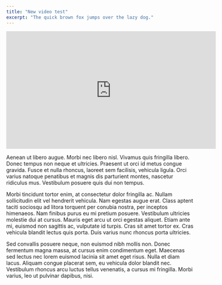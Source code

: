 ```yaml
---
title: "New video test"
excerpt: "The quick brown fox jumps over the lazy dog."
---
```

<iframe class="top" width="560" height="315" src="https://www.youtube-nocookie.com/embed/GrO47XaMn8A" title="YouTube video player" frameborder="0" allow="accelerometer; autoplay; clipboard-write; encrypted-media; gyroscope; picture-in-picture" allowfullscreen></iframe>

Aenean ut libero augue. Morbi nec libero nisl. Vivamus quis fringilla libero. Donec tempus non neque et ultricies. Praesent ut orci id metus congue gravida. Fusce et nulla rhoncus, laoreet sem facilisis, vehicula ligula. Orci varius natoque penatibus et magnis dis parturient montes, nascetur ridiculus mus. Vestibulum posuere quis dui non tempus.

Morbi tincidunt tortor enim, at consectetur dolor fringilla ac. Nullam sollicitudin elit vel hendrerit vehicula. Nam egestas augue erat. Class aptent taciti sociosqu ad litora torquent per conubia nostra, per inceptos himenaeos. Nam finibus purus eu mi pretium posuere. Vestibulum ultricies molestie dui at cursus. Mauris eget arcu ut orci egestas aliquet. Etiam ante mi, euismod non sagittis ac, vulputate id turpis. Cras sit amet tortor ex. Cras vehicula blandit lectus quis porta. Duis varius nunc rhoncus porta ultricies.

Sed convallis posuere neque, non euismod nibh mollis non. Donec fermentum magna massa, at cursus enim condimentum eget. Maecenas sed lectus nec lorem euismod lacinia sit amet eget risus. Nulla et diam lacus. Aliquam congue placerat sem, eu vehicula dolor blandit nec. Vestibulum rhoncus arcu luctus tellus venenatis, a cursus mi fringilla. Morbi varius, leo ut pulvinar dapibus, nisi.